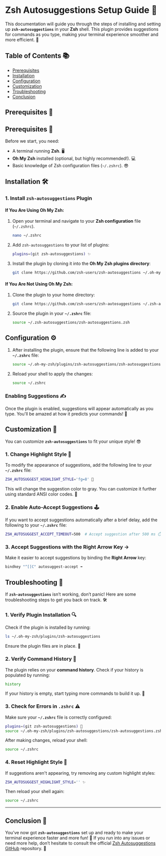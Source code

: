 
# Zsh Autosuggestions Setup Guide 🎉

This documentation will guide you through the steps of installing and setting up **`zsh-autosuggestions`** in your **Zsh** shell. This plugin provides suggestions for commands as you type, making your terminal experience smoother and more efficient. 🚀

## Table of Contents 📚
- [Prerequisites](#prerequisites)
- [Installation](#installation)
- [Configuration](#configuration)
- [Customization](#customization)
- [Troubleshooting](#troubleshooting)
- [Conclusion](#conclusion)

## <a id="prerequisites"></a>Prerequisites 🧰

## Prerequisites 🧰
Before we start, you need:
- A terminal running **Zsh**. 🖥️
- **Oh My Zsh** installed (optional, but highly recommended!). 💻
- Basic knowledge of Zsh configuration files (`~/.zshrc`). 😎

## <a id="installation"></a>Installation 🛠️

### 1. Install `zsh-autosuggestions` Plugin

#### If You Are Using **Oh My Zsh**:
1. Open your terminal and navigate to your **Zsh configuration** file (`~/.zshrc`).
   
   ```bash
   nano ~/.zshrc
   ```

2. Add `zsh-autosuggestions` to your list of plugins:
   
   ```bash
   plugins=(git zsh-autosuggestions) ✨
   ```

3. Install the plugin by cloning it into the **Oh My Zsh plugins directory**:

   ```bash
   git clone https://github.com/zsh-users/zsh-autosuggestions ~/.oh-my-zsh/plugins/zsh-autosuggestions
   ```

#### If You Are Not Using **Oh My Zsh**:
1. Clone the plugin to your home directory:

   ```bash
   git clone https://github.com/zsh-users/zsh-autosuggestions ~/.zsh-autosuggestions
   ```

2. Source the plugin in your **`~/.zshrc`** file:

   ```bash
   source ~/.zsh-autosuggestions/zsh-autosuggestions.zsh
   ```

## <a id="configuration"></a>Configuration ⚙️

1. After installing the plugin, ensure that the following line is added to your **`~/.zshrc`** file:

   ```bash
   source ~/.oh-my-zsh/plugins/zsh-autosuggestions/zsh-autosuggestions.zsh
   ```

2. Reload your shell to apply the changes:

   ```bash
   source ~/.zshrc
   ```

### Enabling Suggestions ✍️

Once the plugin is enabled, suggestions will appear automatically as you type. You'll be amazed at how it predicts your commands! 🤯

## <a id="customization"></a>Customization 🎨

You can customize **`zsh-autosuggestions`** to fit your unique style! 😎

### 1. Change Highlight Style 🎨

To modify the appearance of suggestions, add the following line to your **`~/.zshrc`** file:

```bash
ZSH_AUTOSUGGEST_HIGHLIGHT_STYLE='fg=8' 🌈
```

This will change the suggestion color to gray. You can customize it further using standard ANSI color codes. 🎨

### 2. Enable Auto-Accept Suggestions 🕹️

If you want to accept suggestions automatically after a brief delay, add the following to your **`~/.zshrc`** file:

```bash
ZSH_AUTOSUGGEST_ACCEPT_TIMEOUT=500  # Accept suggestion after 500 ms ⏱️
```

### 3. Accept Suggestions with the Right Arrow Key → 

Make it easier to accept suggestions by binding the **Right Arrow** key:

```bash
bindkey "^[[C" autosuggest-accept ➡️
```

## <a id="troubleshooting"></a>Troubleshooting 🛑

If **`zsh-autosuggestions`** isn’t working, don’t panic! Here are some troubleshooting steps to get you back on track. 🛠️

### 1. Verify Plugin Installation 🔍

Check if the plugin is installed by running:

```bash
ls ~/.oh-my-zsh/plugins/zsh-autosuggestions
```

Ensure the plugin files are in place. 📂

### 2. Verify Command History 📝

The plugin relies on your **command history**. Check if your history is populated by running:

```bash
history
```

If your history is empty, start typing more commands to build it up. 🚀

### 3. Check for Errors in `.zshrc` ⚠️

Make sure your **`~/.zshrc`** file is correctly configured:

```bash
plugins=(git zsh-autosuggestions) 🎉
source ~/.oh-my-zsh/plugins/zsh-autosuggestions/zsh-autosuggestions.zsh
```

After making changes, reload your shell:

```bash
source ~/.zshrc
```

### 4. Reset Highlight Style 🔄

If suggestions aren't appearing, try removing any custom highlight styles:

```bash
ZSH_AUTOSUGGEST_HIGHLIGHT_STYLE='' ✨
```

Then reload your shell again:

```bash
source ~/.zshrc
```

---

## <a id="conclusion"></a>Conclusion 🎯

You’ve now got **`zsh-autosuggestions`** set up and ready to make your terminal experience faster and more fun! 🎉 If you run into any issues or need more help, don’t hesitate to consult the official [Zsh Autosuggestions GitHub](https://github.com/zsh-users/zsh-autosuggestions) repository. 🌟
